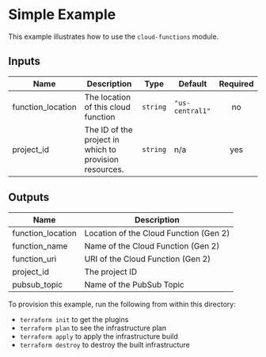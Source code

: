 # Simple Example

This example illustrates how to use the `cloud-functions` module.

<!-- BEGINNING OF PRE-COMMIT-TERRAFORM DOCS HOOK -->
## Inputs

| Name | Description | Type | Default | Required |
|------|-------------|------|---------|:--------:|
| function\_location | The location of this cloud function | `string` | `"us-central1"` | no |
| project\_id | The ID of the project in which to provision resources. | `string` | n/a | yes |

## Outputs

| Name | Description |
|------|-------------|
| function\_location | Location of the Cloud Function (Gen 2) |
| function\_name | Name of the Cloud Function (Gen 2) |
| function\_uri | URI of the Cloud Function (Gen 2) |
| project\_id | The project ID |
| pubsub\_topic | Name of the PubSub Topic |

<!-- END OF PRE-COMMIT-TERRAFORM DOCS HOOK -->

To provision this example, run the following from within this directory:
- `terraform init` to get the plugins
- `terraform plan` to see the infrastructure plan
- `terraform apply` to apply the infrastructure build
- `terraform destroy` to destroy the built infrastructure
